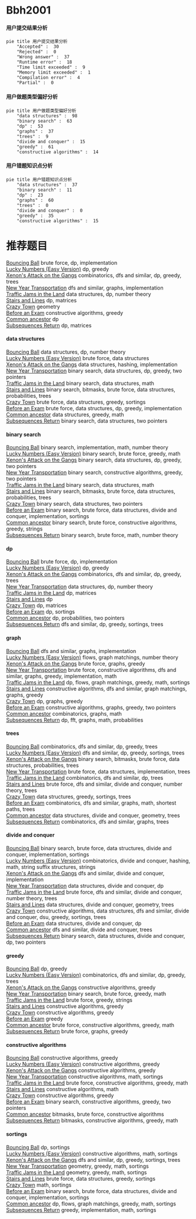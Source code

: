 # Bbh2001
<!-- tabs:start -->
#### **用户提交结果分析**

```mermaid
pie title 用户提交结果分析
    "Accepted" :  30
    "Rejected" :  0
    "Wrong answer" :  37
    "Runtime error" :  18
    "Time limit exceeded" :  9
    "Memory limit exceeded" :  1
    "Compilation error" :  4
    "Partial" :  0
```
#### **用户做题类型偏好分析**

```mermaid
pie title 用户做题类型偏好分析
    "data structures" :  98
    "binary search" :  63
    "dp" :  53
    "graphs" :  37
    "trees" :  9
    "divide and conquer" :  15
    "greedy" :  61
    "constructive algorithms" :  14
```
#### **用户错题知识点分析**

```mermaid
pie title 用户错题知识点分析
    "data structures" :  37
    "binary search" :  11
    "dp" :  23
    "graphs" :  60
    "trees" :  0
    "divide and conquer" :  0
    "greedy" :  35
    "constructive algorithms" :  15
```
<!-- tabs:end -->
# 推荐题目
[Bouncing Ball](https://codeforces.com/contest/1457/problem/C)		brute force,
                        dp,
                        implementation		  
[Lucky Numbers (Easy Version)](http://codeforces.com/problemset/problem/1428/G1)		dp,
                        greedy		  
[Xenon's Attack on the Gangs](http://codeforces.com/problemset/problem/1292/C)		combinatorics,
                        dfs and similar,
                        dp,
                        greedy,
                        trees		  
[New Year Transportation](http://codeforces.com/problemset/problem/500/A)		dfs and similar,
                        graphs,
                        implementation		  
[Traffic Jams in the Land](http://codeforces.com/problemset/problem/498/D)		data structures,
                        dp,
                        number theory		  
[Stairs and Lines](http://codeforces.com/problemset/problem/498/E)		dp,
                        matrices		  
[Crazy Town](https://codeforces.com/contest/499/problem/C)		geometry		  
[Before an Exam](http://codeforces.com/problemset/problem/4/B)		constructive algorithms,
                        greedy		  
[Common ancestor](http://codeforces.com/problemset/problem/49/E)		dp		  
[Subsequences Return](http://codeforces.com/problemset/problem/497/E)		dp,
                        matrices		  
<!-- tabs:start -->
#### **data structures**
[Bouncing Ball](http://codeforces.com/problemset/problem/498/D)		data structures,
                        dp,
                        number theory		  
[Lucky Numbers (Easy Version)](http://codeforces.com/problemset/problem/200/A)		brute force,
                        data structures		  
[Xenon's Attack on the Gangs](http://codeforces.com/problemset/problem/4/C)		data structures,
                        hashing,
                        implementation		  
[New Year Transportation](http://codeforces.com/problemset/problem/1492/C)		binary search,
                        data structures,
                        dp,
                        greedy,
                        two pointers		  
[Traffic Jams in the Land](http://codeforces.com/problemset/problem/1490/G)		binary search,
                        data structures,
                        math		  
[Stairs and Lines](http://codeforces.com/problemset/problem/1479/D)		binary search,
                        bitmasks,
                        brute force,
                        data structures,
                        probabilities,
                        trees		  
[Crazy Town](http://codeforces.com/problemset/problem/1497/A)		brute force,
                        data structures,
                        greedy,
                        sortings		  
[Before an Exam](http://codeforces.com/problemset/problem/1491/C)		brute force,
                        data structures,
                        dp,
                        greedy,
                        implementation		  
[Common ancestor](http://codeforces.com/problemset/problem/1492/B)		data structures,
                        greedy,
                        math		  
[Subsequences Return](http://codeforces.com/problemset/problem/1436/E)		binary search,
                        data structures,
                        two pointers		  
#### **binary search**
[Bouncing Ball](http://codeforces.com/problemset/problem/230/B)		binary search,
                        implementation,
                        math,
                        number theory		  
[Lucky Numbers (Easy Version)](http://codeforces.com/problemset/problem/471/C)		binary search,
                        brute force,
                        greedy,
                        math		  
[Xenon's Attack on the Gangs](http://codeforces.com/problemset/problem/1492/C)		binary search,
                        data structures,
                        dp,
                        greedy,
                        two pointers		  
[New Year Transportation](http://codeforces.com/problemset/problem/1463/D)		binary search,
                        constructive algorithms,
                        greedy,
                        two pointers		  
[Traffic Jams in the Land](http://codeforces.com/problemset/problem/1490/G)		binary search,
                        data structures,
                        math		  
[Stairs and Lines](http://codeforces.com/problemset/problem/1479/D)		binary search,
                        bitmasks,
                        brute force,
                        data structures,
                        probabilities,
                        trees		  
[Crazy Town](http://codeforces.com/problemset/problem/1436/E)		binary search,
                        data structures,
                        two pointers		  
[Before an Exam](http://codeforces.com/problemset/problem/1461/D)		binary search,
                        brute force,
                        data structures,
                        divide and conquer,
                        implementation,
                        sortings		  
[Common ancestor](http://codeforces.com/problemset/problem/1493/C)		binary search,
                        brute force,
                        constructive algorithms,
                        greedy,
                        strings		  
[Subsequences Return](http://codeforces.com/problemset/problem/1487/D)		binary search,
                        brute force,
                        math,
                        number theory		  
#### **dp**
[Bouncing Ball](https://codeforces.com/contest/1457/problem/C)		brute force,
                        dp,
                        implementation		  
[Lucky Numbers (Easy Version)](http://codeforces.com/problemset/problem/1428/G1)		dp,
                        greedy		  
[Xenon's Attack on the Gangs](http://codeforces.com/problemset/problem/1292/C)		combinatorics,
                        dfs and similar,
                        dp,
                        greedy,
                        trees		  
[New Year Transportation](http://codeforces.com/problemset/problem/498/D)		data structures,
                        dp,
                        number theory		  
[Traffic Jams in the Land](http://codeforces.com/problemset/problem/498/E)		dp,
                        matrices		  
[Stairs and Lines](http://codeforces.com/problemset/problem/49/E)		dp		  
[Crazy Town](http://codeforces.com/problemset/problem/497/E)		dp,
                        matrices		  
[Before an Exam](http://codeforces.com/problemset/problem/4/D)		dp,
                        sortings		  
[Common ancestor](http://codeforces.com/problemset/problem/498/B)		dp,
                        probabilities,
                        two pointers		  
[Subsequences Return](http://codeforces.com/problemset/problem/1336/A)		dfs and similar,
                        dp,
                        greedy,
                        sortings,
                        trees		  
#### **graph**
[Bouncing Ball](http://codeforces.com/problemset/problem/500/A)		dfs and similar,
                        graphs,
                        implementation		  
[Lucky Numbers (Easy Version)](http://codeforces.com/problemset/problem/498/C)		flows,
                        graph matchings,
                        number theory		  
[Xenon's Attack on the Gangs](http://codeforces.com/problemset/problem/1327/B)		brute force,
                        graphs,
                        greedy		  
[New Year Transportation](http://codeforces.com/problemset/problem/1487/C)		brute force,
                        constructive algorithms,
                        dfs and similar,
                        graphs,
                        greedy,
                        implementation,
                        math		  
[Traffic Jams in the Land](http://codeforces.com/problemset/problem/1437/C)		dp,
                        flows,
                        graph matchings,
                        greedy,
                        math,
                        sortings		  
[Stairs and Lines](http://codeforces.com/problemset/problem/1470/D)		constructive algorithms,
                        dfs and similar,
                        graph matchings,
                        graphs,
                        greedy		  
[Crazy Town](http://codeforces.com/problemset/problem/1476/C)		dp,
                        graphs,
                        greedy		  
[Before an Exam](http://codeforces.com/problemset/problem/1304/D)		constructive algorithms,
                        graphs,
                        greedy,
                        two pointers		  
[Common ancestor](http://codeforces.com/problemset/problem/1475/C)		combinatorics,
                        graphs,
                        math		  
[Subsequences Return](http://codeforces.com/problemset/problem/553/E)		dp,
                        fft,
                        graphs,
                        math,
                        probabilities		  
#### **trees**
[Bouncing Ball](http://codeforces.com/problemset/problem/1292/C)		combinatorics,
                        dfs and similar,
                        dp,
                        greedy,
                        trees		  
[Lucky Numbers (Easy Version)](http://codeforces.com/problemset/problem/1336/A)		dfs and similar,
                        dp,
                        greedy,
                        sortings,
                        trees		  
[Xenon's Attack on the Gangs](http://codeforces.com/problemset/problem/1479/D)		binary search,
                        bitmasks,
                        brute force,
                        data structures,
                        probabilities,
                        trees		  
[New Year Transportation](http://codeforces.com/problemset/problem/1511/C)		brute force,
                        data structures,
                        implementation,
                        trees		  
[Traffic Jams in the Land](http://codeforces.com/problemset/problem/1499/F)		combinatorics,
                        dfs and similar,
                        dp,
                        trees		  
[Stairs and Lines](http://codeforces.com/problemset/problem/1491/E)		brute force,
                        dfs and similar,
                        divide and conquer,
                        number theory,
                        trees		  
[Crazy Town](http://codeforces.com/problemset/problem/1466/D)		data structures,
                        greedy,
                        sortings,
                        trees		  
[Before an Exam](http://codeforces.com/problemset/problem/1495/D)		combinatorics,
                        dfs and similar,
                        graphs,
                        math,
                        shortest paths,
                        trees		  
[Common ancestor](http://codeforces.com/problemset/problem/1303/G)		data structures,
                        divide and conquer,
                        geometry,
                        trees		  
[Subsequences Return](http://codeforces.com/problemset/problem/1454/E)		combinatorics,
                        dfs and similar,
                        graphs,
                        trees		  
#### **divide and conquer**
[Bouncing Ball](http://codeforces.com/problemset/problem/1461/D)		binary search,
                        brute force,
                        data structures,
                        divide and conquer,
                        implementation,
                        sortings		  
[Lucky Numbers (Easy Version)](http://codeforces.com/problemset/problem/1466/G)		combinatorics,
                        divide and conquer,
                        hashing,
                        math,
                        string suffix structures,
                        strings		  
[Xenon's Attack on the Gangs](http://codeforces.com/problemset/problem/1490/D)		dfs and similar,
                        divide and conquer,
                        implementation		  
[New Year Transportation](https://codeforces.com/contest/1483/problem/C)		data structures,
                        divide and conquer,
                        dp		  
[Traffic Jams in the Land](http://codeforces.com/problemset/problem/1491/E)		brute force,
                        dfs and similar,
                        divide and conquer,
                        number theory,
                        trees		  
[Stairs and Lines](http://codeforces.com/problemset/problem/1303/G)		data structures,
                        divide and conquer,
                        geometry,
                        trees		  
[Crazy Town](http://codeforces.com/problemset/problem/1494/D)		constructive algorithms,
                        data structures,
                        dfs and similar,
                        divide and conquer,
                        dsu,
                        greedy,
                        sortings,
                        trees		  
[Before an Exam](http://codeforces.com/problemset/problem/1482/E)		data structures,
                        divide and conquer,
                        dp		  
[Common ancestor](http://codeforces.com/problemset/problem/566/C)		dfs and similar,
                        divide and conquer,
                        trees		  
[Subsequences Return](http://codeforces.com/problemset/problem/1428/F)		binary search,
                        data structures,
                        divide and conquer,
                        dp,
                        two pointers		  
#### **greedy**
[Bouncing Ball](http://codeforces.com/problemset/problem/1428/G1)		dp,
                        greedy		  
[Lucky Numbers (Easy Version)](http://codeforces.com/problemset/problem/1292/C)		combinatorics,
                        dfs and similar,
                        dp,
                        greedy,
                        trees		  
[Xenon's Attack on the Gangs](http://codeforces.com/problemset/problem/4/B)		constructive algorithms,
                        greedy		  
[New Year Transportation](http://codeforces.com/problemset/problem/471/C)		binary search,
                        brute force,
                        greedy,
                        math		  
[Traffic Jams in the Land](http://codeforces.com/problemset/problem/1167/A)		brute force,
                        greedy,
                        strings		  
[Stairs and Lines](http://codeforces.com/problemset/problem/1265/A)		constructive algorithms,
                        greedy		  
[Crazy Town](http://codeforces.com/problemset/problem/1153/B)		constructive algorithms,
                        greedy		  
[Before an Exam](https://codeforces.com/contest/1071/problem/A)		greedy		  
[Common ancestor](http://codeforces.com/problemset/problem/1437/A)		brute force,
                        constructive algorithms,
                        greedy,
                        math		  
[Subsequences Return](http://codeforces.com/problemset/problem/1327/B)		brute force,
                        graphs,
                        greedy		  
#### **constructive algorithms**
[Bouncing Ball](http://codeforces.com/problemset/problem/4/B)		constructive algorithms,
                        greedy		  
[Lucky Numbers (Easy Version)](http://codeforces.com/problemset/problem/1265/A)		constructive algorithms,
                        greedy		  
[Xenon's Attack on the Gangs](http://codeforces.com/problemset/problem/1153/B)		constructive algorithms,
                        greedy		  
[New Year Transportation](http://codeforces.com/problemset/problem/1110/E)		constructive algorithms,
                        math,
                        sortings		  
[Traffic Jams in the Land](http://codeforces.com/problemset/problem/1437/A)		brute force,
                        constructive algorithms,
                        greedy,
                        math		  
[Stairs and Lines](http://codeforces.com/problemset/problem/1455/B)		constructive algorithms,
                        math		  
[Crazy Town](http://codeforces.com/problemset/problem/1493/A)		constructive algorithms,
                        greedy		  
[Before an Exam](http://codeforces.com/problemset/problem/1463/D)		binary search,
                        constructive algorithms,
                        greedy,
                        two pointers		  
[Common ancestor](https://codeforces.com/contest/1456/problem/B)		bitmasks,
                        brute force,
                        constructive algorithms		  
[Subsequences Return](http://codeforces.com/problemset/problem/1492/D)		bitmasks,
                        constructive algorithms,
                        greedy,
                        math		  
#### **sortings**
[Bouncing Ball](http://codeforces.com/problemset/problem/4/D)		dp,
                        sortings		  
[Lucky Numbers (Easy Version)](http://codeforces.com/problemset/problem/1110/E)		constructive algorithms,
                        math,
                        sortings		  
[Xenon's Attack on the Gangs](http://codeforces.com/problemset/problem/1336/A)		dfs and similar,
                        dp,
                        greedy,
                        sortings,
                        trees		  
[New Year Transportation](https://codeforces.com/contest/1496/problem/C)		geometry,
                        greedy,
                        math,
                        sortings		  
[Traffic Jams in the Land](http://codeforces.com/problemset/problem/1495/A)		geometry,
                        greedy,
                        math,
                        sortings		  
[Stairs and Lines](http://codeforces.com/problemset/problem/1497/A)		brute force,
                        data structures,
                        greedy,
                        sortings		  
[Crazy Town](http://codeforces.com/problemset/problem/1427/A)		math,
                        sortings		  
[Before an Exam](http://codeforces.com/problemset/problem/1461/D)		binary search,
                        brute force,
                        data structures,
                        divide and conquer,
                        implementation,
                        sortings		  
[Common ancestor](http://codeforces.com/problemset/problem/1437/C)		dp,
                        flows,
                        graph matchings,
                        greedy,
                        math,
                        sortings		  
[Subsequences Return](http://codeforces.com/problemset/problem/1473/A)		greedy,
                        implementation,
                        math,
                        sortings		  
<!-- tabs:end -->
